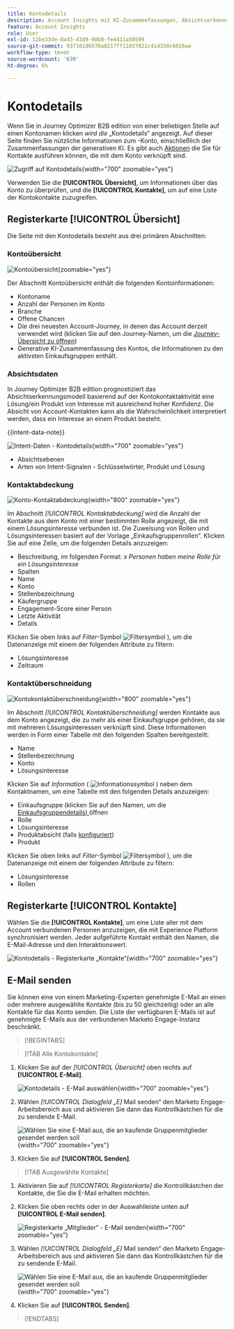 ```yaml
---
title: Kontodetails
description: Account Insights mit KI-Zusammenfassungen, Absichtserkennung, Kontaktabdeckungsanalyse und E-Mail-Nachrichten in Journey Optimizer B2B edition anzeigen.
feature: Account Insights
role: User
exl-id: 12be33de-0a43-43d9-90b8-fe4411a50599
source-git-commit: 937101d6570a8217ff11037822c414350c6026ae
workflow-type: tm+mt
source-wordcount: '639'
ht-degree: 6%

---
```


# Kontodetails

Wenn Sie in Journey Optimizer B2B edition von einer beliebigen Stelle auf einen Kontonamen klicken _wird die_ „Kontodetails“ angezeigt. Auf dieser Seite finden Sie nützliche Informationen zum -Konto, einschließlich der Zusammenfassungen der generativen KI. Es gibt auch [Aktionen](#account-actions) die Sie für Kontakte ausführen können, die mit dem Konto verknüpft sind.

![Zugriff auf Kontodetails](./assets/account-details.png){width="700" zoomable="yes"}

Verwenden Sie die **[!UICONTROL Übersicht]**, um Informationen über das Konto zu überprüfen, und die **[!UICONTROL Kontakte]**, um auf eine Liste der Kontokontakte zuzugreifen.

## Registerkarte [!UICONTROL Übersicht]

Die Seite mit den Kontodetails besteht aus drei primären Abschnitten:

### Kontoübersicht

![Kontoübersicht](./assets/details-page-account-overview.png){zoomable="yes"}

Der Abschnitt Kontoübersicht enthält die folgenden Kontoinformationen:

* Kontoname
* Anzahl der Personen im Konto
* Branche
* Offene Chancen
* Die drei neuesten Account-Journey, in denen das Account derzeit verwendet wird (klicken Sie auf den Journey-Namen, um die [Journey-Übersicht zu öffnen](../journeys/journey-overview.md))
* Generative KI-Zusammenfassung des Kontos, die Informationen zu den aktivsten Einkaufsgruppen enthält.

### Absichtsdaten

In Journey Optimizer B2B edition prognostiziert das Absichtserkennungsmodell basierend auf der Kontokontaktaktivität eine Lösung/ein Produkt von Interesse mit ausreichend hoher Konfidenz. Die Absicht von Account-Kontakten kann als die Wahrscheinlichkeit interpretiert werden, dass ein Interesse an einem Produkt besteht.

{{intent-data-note}}

![Intent-Daten - Kontodetails](./assets/intent-data-panel.png){width="700" zoomable="yes"}

* Absichtsebenen
* Arten von Intent-Signalen - Schlüsselwörter, Produkt und Lösung


### Kontaktabdeckung

![Konto-Kontaktabdeckung](./assets/details-page-contact-coverage.png){width="800" zoomable="yes"}

Im Abschnitt _[!UICONTROL Kontaktabdeckung]_ wird die Anzahl der Kontakte aus dem Konto mit einer bestimmten Rolle angezeigt, die mit einem Lösungsinteresse verbunden ist. Die Zuweisung von Rollen und Lösungsinteressen basiert auf der Vorlage „Einkaufsgruppenrollen“. Klicken Sie auf eine Zelle, um die folgenden Details anzuzeigen:

* Beschreibung, im folgenden Format: _x Personen haben meine Rolle für ein Lösungsinteresse_
* Spalten
* Name
* Konto
* Stellenbezeichnung
* Käufergruppe
* Engagement-Score einer Person
* Letzte Aktivität
* Details

Klicken Sie oben links auf _Filter_-Symbol ![Filtersymbol](../assets/do-not-localize/icon-filter.svg) ), um die Datenanzeige mit einem der folgenden Attribute zu filtern:

* Lösungsinteresse
* Zeitraum

### Kontaktüberschneidung

![Kontokontaktüberschneidung](./assets/details-page-contact-overlap.png){width="800" zoomable="yes"}

Im Abschnitt _[!UICONTROL Kontaktüberschneidung]_ werden Kontakte aus dem Konto angezeigt, die zu mehr als einer Einkaufsgruppe gehören, da sie mit mehreren Lösungsinteressen verknüpft sind. Diese Informationen werden in Form einer Tabelle mit den folgenden Spalten bereitgestellt:

* Name
* Stellenbezeichnung
* Konto
* Lösungsinteresse

Klicken Sie auf _Information_ ( ![Informationssymbol](../assets/do-not-localize/icon-info.svg) ) neben dem Kontaktnamen, um eine Tabelle mit den folgenden Details anzuzeigen:

* Einkaufsgruppe (klicken Sie auf den Namen, um die [Einkaufsgruppendetails) ](../buying-groups/buying-group-details.md) öffnen
* Rolle
* Lösungsinteresse
* Produktabsicht (falls [ konfiguriert](../admin/intent-data.md))
* Produkt

Klicken Sie oben links auf _Filter_-Symbol ![Filtersymbol](../assets/do-not-localize/icon-filter.svg) ), um die Datenanzeige mit einem der folgenden Attribute zu filtern:

* Lösungsinteresse
* Rollen

## Registerkarte [!UICONTROL Kontakte]

Wählen Sie die **[!UICONTROL Kontakte]**, um eine Liste aller mit dem Account verbundenen Personen anzuzeigen, die mit Experience Platform synchronisiert werden. Jeder aufgeführte Kontakt enthält den Namen, die E-Mail-Adresse und den Interaktionswert.

![Kontodetails - Registerkarte „Kontakte“](./assets/account-details-contacts-tab.png){width="700" zoomable="yes"}

## E-Mail senden

Sie können eine von einem Marketing-Experten genehmigte E-Mail an einen oder mehrere ausgewählte Kontakte (bis zu 50 gleichzeitig) oder an alle Kontakte für das Konto senden. Die Liste der verfügbaren E-Mails ist auf genehmigte E-Mails aus der verbundenen Marketo Engage-Instanz beschränkt.

>[!BEGINTABS]

>[!TAB Alle Kontokontakte]

1. Klicken Sie auf der _[!UICONTROL Übersicht]_ oben rechts auf **[!UICONTROL E-Mail]**.

   ![Kontodetails - E-Mail auswählen](../accounts/assets/account-details-send-email.png){width="700" zoomable="yes"}

1. Wählen _[!UICONTROL Dialogfeld „E]_ Mail senden“ den Marketo Engage-Arbeitsbereich aus und aktivieren Sie dann das Kontrollkästchen für die zu sendende E-Mail.

   ![Wählen Sie eine E-Mail aus, die an kaufende Gruppenmitglieder gesendet werden soll](../accounts/assets/account-details-send-email-dialog.png){width="700" zoomable="yes"}

1. Klicken Sie auf **[!UICONTROL Senden]**.

>[!TAB Ausgewählte Kontakte]

1. Aktivieren Sie auf _[!UICONTROL Registerkarte]_ die Kontrollkästchen der Kontakte, die Sie die E-Mail erhalten möchten.

1. Klicken Sie oben rechts oder in der Auswahlleiste unten auf **[!UICONTROL E-Mail senden]**.

   ![Registerkarte „Mitglieder“ - E-Mail senden](../accounts/assets/account-details-send-email-selections.png){width="700" zoomable="yes"}

1. Wählen _[!UICONTROL Dialogfeld „E]_ Mail senden“ den Marketo Engage-Arbeitsbereich aus und aktivieren Sie dann das Kontrollkästchen für die zu sendende E-Mail.

   ![Wählen Sie eine E-Mail aus, die an kaufende Gruppenmitglieder gesendet werden soll](../accounts/assets/account-details-send-email-dialog.png){width="700" zoomable="yes"}

1. Klicken Sie auf **[!UICONTROL Senden]**.

>[!ENDTABS]
